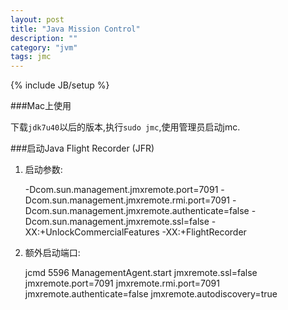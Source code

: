 ```yaml
---
layout: post
title: "Java Mission Control"
description: ""
category: "jvm"
tags: jmc
---
```

{% include JB/setup %}

###Mac上使用

下载`jdk7u40`以后的版本,执行`sudo jmc`,使用管理员启动jmc.

###启动Java Flight Recorder (JFR)

1. 启动参数:

    -Dcom.sun.management.jmxremote.port=7091 -Dcom.sun.management.jmxremote.rmi.port=7091 -Dcom.sun.management.jmxremote.authenticate=false -Dcom.sun.management.jmxremote.ssl=false  -XX:+UnlockCommercialFeatures -XX:+FlightRecorder

<!-- more -->
2. 额外启动端口:

    jcmd 5596 ManagementAgent.start jmxremote.ssl=false jmxremote.port=7091 jmxremote.rmi.port=7091 jmxremote.authenticate=false jmxremote.autodiscovery=true 
